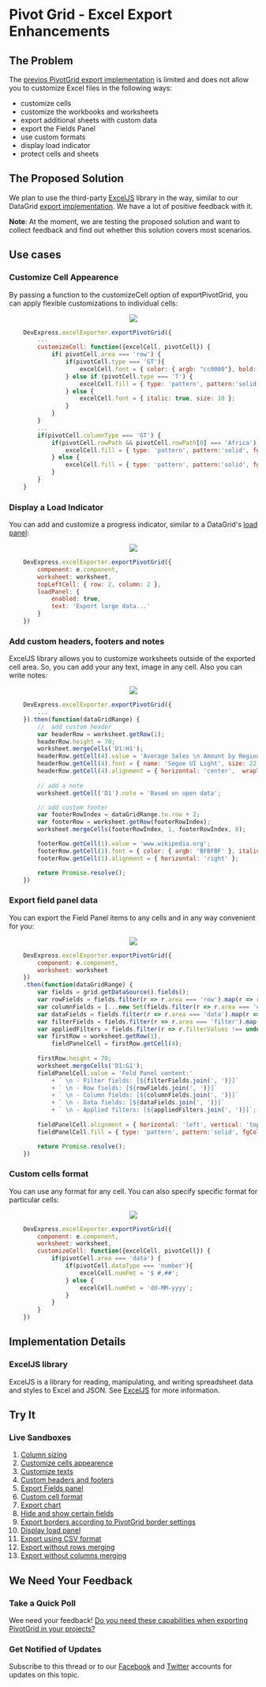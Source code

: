 # Pivot Grid - Excel Export Enhancements

## The Problem

The [previos PivotGrid export implementation](https://js.devexpress.com/Documentation/ApiReference/UI_Widgets/dxPivotGrid/Configuration/export/) is limited and does not allow you to customize Excel files in the following ways:

- customize cells
- customize the workbooks and worksheets
- export additional sheets with custom data
- export the Fields Panel
- use custom formats
- display load indicator
- protect cells and sheets

## The Proposed Solution

We plan to use the third-party [ExcelJS](https://github.com/exceljs/exceljs) library in the way, similar to our DataGrid [export  implementation](https://js.devexpress.com/Demos/WidgetsGallery/Demo/DataGrid/ExcelJSOverview/React/Light/). We have a lot of positive feedback with it. 

**Note**: At the moment, we are testing the proposed solution and want to collect feedback and find out whether this solution covers most scenarios. 

## Use cases

### Customize Cell Appearence
By passing a function to the customizeCell option of exportPivotGrid, you can apply flexible customizations to individual cells:

<p align="center">
  <img src="https://user-images.githubusercontent.com/57402891/83850819-2467eb80-a71a-11ea-88d2-db4f204a57f4.png">
</p>

```js
    DevExpress.excelExporter.exportPivotGrid({
        ...
        customizeCell: function({excelCell, pivotCell}) {
            if( pivotCell.area === 'row') {
                if(pivotCell.type === 'GT'){
                    excelCell.font = { color: { argb: "cc0000"}, bold: true };
                } else if (pivotCell.type === 'T') {
                    excelCell.fill = { type: 'pattern', pattern:'solid', fgColor: { argb:'94FF82'} }
                } else {
                    excelCell.font = { italic: true, size: 10 };
                }
            }
        }
        ...
        if(pivotCell.columnType === 'GT') {
            if(pivotCell.rowPath && pivotCell.rowPath[0] === 'Africa') {
                excelCell.fill = { type: 'pattern', pattern:'solid', fgColor: { argb:'B6FF19'} }
            } else {
                excelCell.fill = { type: 'pattern', pattern:'solid', fgColor: { argb:'5EFF5E'} }
            }
        }
    }
```

### Display a Load Indicator
You can add and customize a progress indicator, similar to a DataGrid's [load panel](https://js.devexpress.com/Documentation/ApiReference/UI_Widgets/dxDataGrid/Configuration/loadPanel/):

<p align="center">
  <img src="https://user-images.githubusercontent.com/57402891/84038980-41661e00-a9a9-11ea-838b-f93a8ebad4f2.png">
</p>

```js
    DevExpress.excelExporter.exportPivotGrid({
        component: e.component,
        worksheet: worksheet,
        topLeftCell: { row: 2, column: 2 },
        loadPanel: {
            enabled: true,
            text: 'Export large data...'
        }
    })
```


### Add custom headers, footers and notes
ExcelJS library allows you to customize worksheets outside of the exported cell area. So, you can add your any text, image in any cell. Also you can write notes:

<p align="center">
  <img src="https://user-images.githubusercontent.com/57402891/83887298-ee922980-a750-11ea-815b-f7e7135d25f1.png">
</p>

```js
    DevExpress.excelExporter.exportPivotGrid({
        ...
    }).then(function(dataGridRange) {
        //  add custom header
        var headerRow = worksheet.getRow(1);
        headerRow.height = 70; 
        worksheet.mergeCells('D1:H1');
        headerRow.getCell(4).value = 'Average Sales \n Amount by Region';
        headerRow.getCell(4).font = { name: 'Segoe UI Light', size: 22, bold: true };
        headerRow.getCell(4).alignment = { horizontal: 'center',  wrapText: true };
        
        // add a note
        worksheet.getCell('D1').note = 'Based on open data';

        // add custom footer
        var footerRowIndex = dataGridRange.to.row + 2;
        var footerRow = worksheet.getRow(footerRowIndex);
        worksheet.mergeCells(footerRowIndex, 1, footerRowIndex, 8);

        footerRow.getCell(1).value = 'www.wikipedia.org';
        footerRow.getCell(1).font = { color: { argb: 'BFBFBF' }, italic: true };
        footerRow.getCell(1).alignment = { horizontal: 'right' };

        return Promise.resolve();
    })
```

### Export field panel data
You can export the Field Panel items to any cells and in any way convenient for you:

<p align="center">
  <img src="https://user-images.githubusercontent.com/57402891/84037703-a15bc500-a9a7-11ea-92b7-fb11dbb73c5a.png">
</p>


```js
    DevExpress.excelExporter.exportPivotGrid({
        component: e.component,
        worksheet: worksheet
    })
    .then(function(dataGridRange) {
        var fields = grid.getDataSource().fields();      
        var rowFields = fields.filter(r => r.area === 'row').map(r => r.dataField);
        var columnFields = [...new Set(fields.filter(r => r.area === 'column').map(r => r.dataField))];
        var dataFields = fields.filter(r => r.area === 'data').map(r => `[${r.summaryType}(${r.dataField}])`);        
        var filterFields = fields.filter(r => r.area === 'filter').map(r => r.dataField);
        var appliedFilters = fields.filter(r => r.filterValues !== undefined).map(r => `[${r.dataField}:${r.filterValues}]`);
        var firstRow = worksheet.getRow(1),
            fieldPanelCell = firstRow.getCell(4);
    
        firstRow.height = 70;
        worksheet.mergeCells('D1:G1');
        fieldPanelCell.value = 'Feld Panel content:'
            + ` \n - Filter fields: [${filterFields.join(', ')}]`              
            + ` \n - Row fields: [${rowFields.join(', ')}]`
            + ` \n - Column fields: [${columnFields.join(', ')}]`
            + ` \n - Data fields: [${dataFields.join(', ')}]`
            + ` \n - Applied filters: [${appliedFilters.join(', ')}]`;
    
        fieldPanelCell.alignment = { horizontal: 'left', vertical: 'top',  wrapText: true };
        fieldPanelCell.fill = { type: 'pattern', pattern:'solid', fgColor: { argb:'FFD905'}};

        return Promise.resolve();
    }) 
```

### Custom cells format
You can use any format for any cell. You can also specify specific format for particular cells:

<p align="center">
  <img src="https://user-images.githubusercontent.com/57402891/84116927-6ace8a80-aa39-11ea-9b76-332f390a6d9c.png">
</p>

```js
    DevExpress.excelExporter.exportPivotGrid({
        component: e.component,
        worksheet: worksheet,
        customizeCell: function({excelCell, pivotCell}) {
            if(pivotCell.area === 'data') {
                if(pivotCell.dataType === 'number'){
                    excelCell.numFmt = '$ #,##';
                } else {
                    excelCell.numFmt = 'dd-MM-yyyy';
                }
            }
        }        
    })
```



## Implementation Details

### ExcelJS library

ExcelJS is a library for reading, manipulating, and writing spreadsheet data and styles to Excel and JSON. See [ExcelJS](https://github.com/exceljs/exceljs) for more information.

## Try It

### Live Sandboxes

1. [Column sizing](https://codepen.io/EugeniyKiyashko/pen/LYGYzwQ)
1. [Customize cells appearence](https://codepen.io/SNovikov/pen/BajBgrj)
1. [Customize texts](https://codepen.io/EugeniyKiyashko/pen/mdVdqBY)
1. [Custom headers and footers](https://codepen.io/SNovikov/pen/BajBgrj)
1. [Export Fields panel](https://codepen.io/SNovikov/pen/zYrxmMr)
1. [Custom cell format](https://codepen.io/SNovikov/pen/pogvVmZ)
1. [Export chart](https://codepen.io/SNovikov/pen/XWXmXVZ)
1. [Hide and show certain fields](https://codepen.io/EugeniyKiyashko/pen/vYLEEdL)
1. [Export borders according to PivotGrid border settings](https://codepen.io/EugeniyKiyashko/pen/pogJEqa)
1. [Display load panel](https://codepen.io/EugeniyKiyashko/pen/yLeNVNx)
1. [Export using CSV format](https://codepen.io/EugeniyKiyashko/pen/xxZGREK)
1. [Export without rows merging](https://codepen.io/EugeniyKiyashko/pen/dyGogby)
1. [Export without columns merging](https://codepen.io/EugeniyKiyashko/pen/OJMyMYX)

## We Need Your Feedback

### Take a Quick Poll
Wee need your feedback! [Do you need these capabilities when exporting PivotGrid in your projects?](https://docs.google.com/forms/d/17nP7HiGe5ILj1mK7Tjn6vojNJMIGUDdufdeDh6K547g/viewform?usp=sf_link)

### Get Notified of Updates

Subscribe to this thread or to our [Facebook](https://www.facebook.com/DevExpress.DevExtreme/) and [Twitter](https://twitter.com/devextreme) accounts for updates on this topic.

